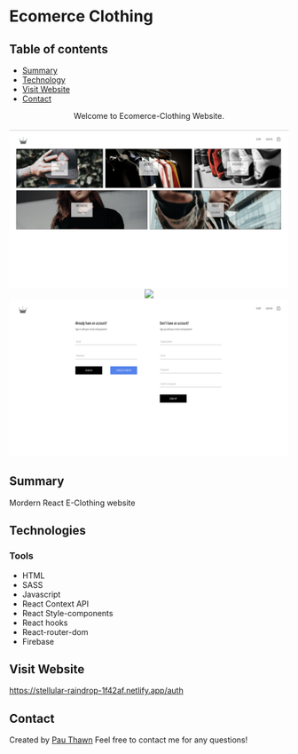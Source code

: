 # Ecomerce Clothing
## Table of contents
* [Summary](#summary)
* [Technology](#technologies)
* [Visit Website](#visit-website)
* [Contact](#contact)



<div align="center">Welcome to Ecomerce-Clothing Website. </div>
<br/>
<div align="center">
<kbd>
<img src="./E-Clothing1.png">
<img src="./E-Clothing2.png">
<img src="./E-Clothing3.png">

</kbd>
</div>



## Summary
Mordern React E-Clothing website

## Technologies

### Tools 
* HTML
* SASS
* Javascript
* React Context API
* React Style-components
* React hooks
* React-router-dom
* Firebase


## Visit Website
https://stellular-raindrop-1f42af.netlify.app/auth

## Contact
Created by [Pau Thawn](https://www.linkedin.com/in/pau-thawn) 
Feel free to contact me for any questions! 

